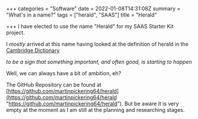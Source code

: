 +++
categories = "Software"
date = 2022-01-08T14:31:08Z
summary = "What's in a name?"
tags = ["herald", "SAAS"]
title = "Herald"

+++
I have elected to use the name "Herald" for my SAAS Starter Kit project.

I _mostly_ arrived at this name having looked at the definition of herald in the [Cambridge Dictionary](https://dictionary.cambridge.org/dictionary/english/herald)

   _to be a sign that something important, and often good, is starting to happen_

Well, we can always have a bit of ambition, eh?

The GitHub Repository can be found at [https://github.com/martinpickering64/herald](https://github.com/martinpickering64/herald "https://github.com/martinpickering64/herald"). But be aware it is very empty at the moment as I am still at the planning and researching stages.